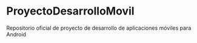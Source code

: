 # ProyectoDesarrolloMovil
Repositorio oficial de proyecto de desarrollo de aplicaciones móviles para Android 
